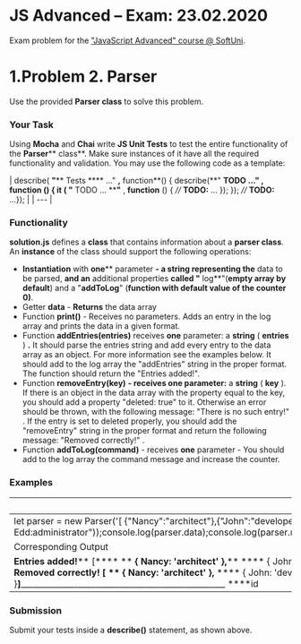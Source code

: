 # JS Advanced – Exam: 23.02.2020

Exam problem for the [&quot;JavaScript Advanced&quot; course @ SoftUni](https://softuni.bg/courses/javascript-advanced).

# 1.Problem 2. Parser

Use the provided **Parser class** to solve this problem.

### Your Task

Using **Mocha** and **Chai** write **JS Unit Tests** to test the entire functionality of the **Parser**** class**. Make sure instances of it have all the required functionality and validation. You may use the following code as a template:

| describe( **&quot;**** Tests **** …&quot; **,** function**() {    describe(**&quot; ****TODO**  **…&quot;** , **function** () {
         **it** ( **&quot;**** TODO … ****&quot;** , **function** () {            _//_ **TODO:** …        });     });
     _//_ **TODO:** …}); |
| --- |

### Functionality

**solution.js** defines a **class** that contains information about a **parser class**. An **instance** of the class should support the following operations:

- **Instantiation** with **one**** parameter **- a string representing the** data to be parsed, **and an** additional properties **called &quot;** log**&quot;(**empty array by default**) and a &quot;**addToLog**&quot; (**function with default value of the counter 0)**.
- Getter **data** - **Returns** the data array
- Function **print()** - Receives no parameters. Adds an entry in the log array and prints the data in a given format.
- Function **addEntries(entries)** receives **one** parameter: a **string** ( **entries** ) **.** It should parse the entries string and add every entry to the data array as an object. For more information see the examples below.  It should add to the log array the &quot;addEntries&quot; string in the proper format. The function should return the &quot;Entries added!&quot;.
- Function **removeEntry(key)**  **- receives one parameter:** a **string** ( **key** ). If there is an object in the data array with the property equal to the key, you should add a property &quot;deleted: true&quot; to it. Otherwise an error should be thrown, with the following message: &quot;There is no such entry!&quot;  . If the entry is set to deleted properly, you should add the &quot;removeEntry&quot; string in the proper format and return the following message: &quot;Removed correctly!&quot; .
- Function **addToLog(command)** - receives **one** parameter - You should add to the log array the command message and increase the counter.

### Examples

| Sample Code Usage |
| --- |
| let parser = new Parser(&#39;[ {&quot;Nancy&quot;:&quot;architect&quot;},{&quot;John&quot;:&quot;developer&quot;},{&quot;Kate&quot;: &quot;HR&quot;} ]&#39;);console.log(parser.addEntries(&quot;Steven:tech-support Edd:administrator&quot;));console.log(parser.data);console.log(parser.removeEntry(&quot;Kate&quot;));console.log(parser.data);console.log(&quot;\_&quot;.repeat(50));console.log();console.log(parser.print()); |
| Corresponding Output |
| **Entries added!**** [**** **  **{ Nancy: &#39;architect&#39; },****   **** { John: &#39;developer&#39; }, **** **  **{ Kate: &#39;HR&#39; },****   **** { Steven: &#39;tech-support&#39; }, **** **  **{ Edd: &#39;administrator&#39; }****] ****Removed correctly!**** [**** **  **{ Nancy: &#39;architect&#39; },****   **** { John: &#39;developer&#39; }, **** **  **{ Steven: &#39;tech-support&#39; },****   **** { Edd: &#39;administrator&#39; }****]****\_\_\_\_\_\_\_\_\_\_\_\_\_\_\_\_\_\_\_\_\_\_\_\_\_\_\_\_\_\_\_\_\_\_\_\_\_\_\_\_\_\_\_\_\_\_\_\_\_\_ ****id|name|position**** 0|Nancy|architect ****1|John|developer**** 2|Steven|tech-support ****3|Edd|administrator** |

### Submission

Submit your tests inside a **describe()** statement, as shown above.